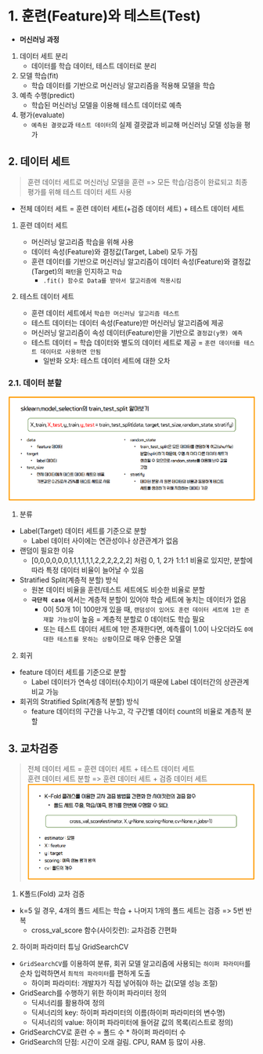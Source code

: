 # 1. 훈련(Feature)와 테스트(Test)

- **머신러닝 과정**
1. 데이터 세트 분리
    - 데이터를 학습 데이터, 테스트 데이터로 분리
2. 모델 학습(fit)
    - 학습 데이터를 기반으로 머신러닝 알고리즘을 적용해 모델을 학습
3. 예측 수행(predict)
    - 학습된 머신러닝 모델을 이용해 테스트 데이터로 예측
4. 평가(evaluate)
    - `예측된 결괏값`과 `테스트 데이터`의 실제 결괏괎과 비교해 머신러닝 모델 성능을 평가

## 2. 데이터 세트
> 훈련 데이터 세트로 머신러닝 모델을 훈련 => 모든 학습/검증이 완료되고 최종 평가를 위해 테스트 데이터 세트 사용
- 전체 데이터 세트 = 훈련 데이터 세트(+검증 데이터 세트) + 테스트 데이터 세트

1. 훈련 데이터 세트
    - 머신러닝 알고리즘 학습을 위해 사용
    - 데이터 속성(Feature)와 결정값(Target, Label) 모두 가짐
    - 훈련 데이터를 기반으로 머신러닝 알고리즘이 데이터 속성(Feature)와 결정값(Target)의 `패턴`을 인지하고 `학습`
      - `.fit() 함수로 Data를 받아서 알고리즘에 적용시킴`

2. 테스트 데이터 세트
    - 훈련 데이터 세트에서 `학습한 머신러닝 알고리즘 테스트`
    - 테스트 데이터는 데이터 속성(Feature)만 머신러닝 알고리즘에 제공
    - 머신러닝 알고리즘이 속성 데이터(Feature)만을 기반으로 `결정값(y햇) 예측`
    - 테스트 데이터 = 학습 데이터와 별도의 데이터 세트로 제공 = `훈련 데이터를 테스트 데이터로 사용하면 안됨`
      - 일반화 오차: 테스트 데이터 세트에 대한 오차

### 2.1. 데이터 분할
![!\[train_test_split이란\](image.png)](%EC%9D%B4%EB%AF%B8%EC%A7%80%ED%8F%B4%EB%8F%84/train_test_split.png)

1. 분류
- Label(Target) 데이터 세트를 기준으로 분할
    - Label 데이터 사이에는 연관성이나 상관관계가 없음
- 랜덤이 필요한 이유
    - [0,0,0,0,0,0,1,1,1,1,1,1,2,2,2,2,2,2] 처럼 0, 1, 2가 1:1:1 비율로 있지만, 분할에 따라 특정 데이터 비율이 늘어날 수 있음
- Stratified Split(계층적 분할) 방식
    - 원본 데이터 비율을 훈련/테스트 세트에도 비슷한 비율로 분할
    - **`극단적 case`** 에서는 계층적 분할이 있어야 학습 세트에 놓치는 데이터가 없음
      - 0이 50개 1이 100만개 있을 때, `랜덤성이 있어도 훈련 데이터 세트에 1만 존재할 가능성`이 높음 = 계층적 분할로 0 데이터도 학습 필요
      - 또는 테스트 데이터 세트에 1만 존재한다면, 예측률이 1.0이 나오더라도 `0에 대한 테스트를 못하는 상황`이므로 매우 안좋은 모델
2. 회귀 
- feature 데이터 세트를 기준으로 분할
    - Label 데이터가 연속성 데이터(수치)이기 때문에 Label 데이터간의 상관관계 비교 가능
- 회귀의 Stratified Split(계층적 분할) 방식
    - feature 데이터의 구간을 나누고, 각 구간별 데이터 count의 비율로 계층적 분할

## 3. 교차검증
> 전체 데이터 세트 = 훈련 데이터 세트 + 테스트 데이터 세트   
> 훈련 데이터 세트 분할 => 훈련 데이터 세트 + 검증 데이터 세트
![!\[cross_val_score함수\](cross_val_score함수.png)](%EC%9D%B4%EB%AF%B8%EC%A7%80%ED%8F%B4%EB%8F%84/cross_val_score%ED%95%A8%EC%88%98.png)

1. K폴드(Fold) 교차 검증
- k=5 일 경우, 4개의 폴드 세트는 학습 + 나머지 1개의 폴드 세트는 검증 => 5번 반복
    - cross_val_score 함수(사이킷런): 교차검증 간편화

2. 하이퍼 파라미터 튜닝 GridSearchCV
- `GridSearchCV`를 이용하여 분류, 회귀 모델 알고리즘에 사용되는 `하이퍼 파라미터`를 순차 입력하면서 `최적의 파라미터`를 편하게 도출
    - 하이퍼 파라미터: 개발자가 직접 넣어줘야 하는 값(모델 성능 조절)
- GridSearch를 수행하기 위한 하이퍼 파라미터 정의
  - 딕셔너리를 활용하여 정의
  - 딕셔너리의 key: 하이퍼 파라미터의 이름(하이퍼 파라미터의 변수명)
  - 딕셔너리의 value: 하이퍼 파라미터에 들어갈 값의 목록(리스트로 정의)
- GridSearchCV로 훈련 수 = 폴드 수 * 하이퍼 파라미터 수
- GridSearch의 단점: 시간이 오래 걸림. CPU, RAM 등 많이 사용.